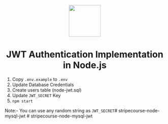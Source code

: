 <p align="center"><img src="https://jwt.io/img/pic_logo.svg" width="100"></p> 
  
### <h1 align="center" id="heading">JWT Authentication Implementation in Node.js</h1>

1. Copy `.env.example` to `.env`
2. Update Database Credentials
3. Create users table (node-jwt.sql)
4. Update `JWT_SECRET` Key 
5. `npm start`

Note:- You can use any random string as `JWT_SECRET`#   s t r i p e c o u r s e - n o d e - m y s q l - j w t  
 #   s t r i p e c o u r s e - n o d e - m y s q l - j w t  
 